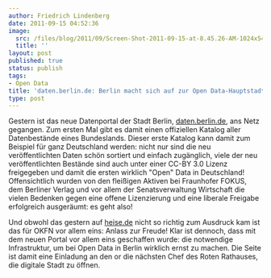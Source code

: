 ```yaml
---
author: Friedrich Lindenberg
date: 2011-09-15 04:52:36
image:
  src: /files/blog/2011/09/Screen-Shot-2011-09-15-at-8.45.26-AM-1024x544.png
  title: ''
layout: post
published: true
status: publish
tags:
- Open Data
title: 'daten.berlin.de: Berlin macht sich auf zur Open Data-Hauptstadt'
type: post
---
```


Gestern ist das neue Datenportal der Stadt Berlin, [daten.berlin.de](http://daten.berlin.de/), ans Netz gegangen. Zum ersten Mal gibt es damit einen offiziellen Katalog aller Datenbestände eines Bundeslands. Dieser erste Katalog kann damit zum Beispiel für ganz Deutschland werden: nicht nur sind die neu veröffentlichten Daten schön sortiert und einfach zugänglich, viele der neu veröffentlichten Bestände sind auch unter einer CC-BY 3.0 Lizenz freigegeben und damit die ersten wirklich "Open" Data in Deutschland! Offensichtlich wurden von den fleißigen Aktiven bei Fraunhofer FOKUS, dem Berliner Verlag und vor allem der Senatsverwaltung Wirtschaft die vielen Bedenken gegen eine offene Lizenzierung und eine liberale Freigabe erfolgreich ausgeräumt: es geht also!

Und obwohl das gestern auf [heise.de](http://www.heise.de/newsticker/meldung/Open-Data-Portal-Berlin-eroeffnet-1342810.html) nicht so richtig zum Ausdruck kam ist das für OKFN vor allem eins: Anlass zur Freude! Klar ist dennoch, dass mit dem neuen Portal vor allem eins geschaffen wurde: die notwendige Infrastruktur, um bei Open Data in Berlin wirklich ernst zu machen. Die Seite ist damit eine Einladung an den or die nächsten Chef des Roten Rathauses, die digitale Stadt zu öffnen.
